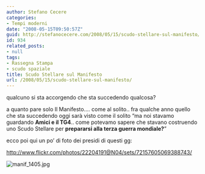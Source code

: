 ```yaml
---
author: Stefano Cecere
categories:
- Tempi moderni
date: "2008-05-15T09:50:57Z"
guid: http://stefanocecere.com/2008/05/15/scudo-stellare-sul-manifesto/
id: 934
related_posts:
- null
tags:
- Rassegna Stampa
- scudo spaziale
title: Scudo Stellare sul Manifesto
url: /2008/05/15/scudo-stellare-sul-manifesto/
---
```


qualcuno si sta accorgendo che sta succedendo qualcosa?
  
a quanto pare solo Il Manifesto&#8230;. come al solito.. fra qualche anno quello che sta succedendo oggi sarà visto come il solito &#8220;ma noi stavamo guardando **Amici e il TG4**.. come potevamo sapere che stavano costruendo uno Scudo Stellare per **prepararsi alla terza guerra mondiale?**&#8221;

ecco poi qui un po&#8217; di foto dei presidi di questi gg:
  
<http://www.flickr.com/photos/22204191@N04/sets/72157605069388743/>

![manif_1405.jpg](http://stefanocecere.com/wp-content/uploads/sites/3/2008/05/manif_1405.jpg)